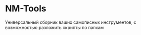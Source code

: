 # NM-Tools
Универсальный сборник ваших самописных инструментов, с возможностью разложить скрипты по папкам
